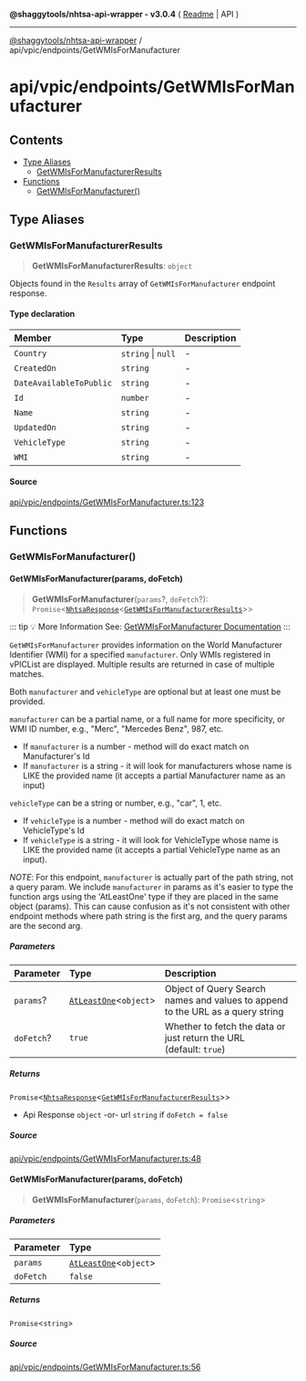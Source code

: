 **@shaggytools/nhtsa-api-wrapper - v3.0.4** ( [Readme](../../../index.md) \| API )

***

[@shaggytools/nhtsa-api-wrapper](../../../modules.md) / api/vpic/endpoints/GetWMIsForManufacturer

# api/vpic/endpoints/GetWMIsForManufacturer

## Contents

- [Type Aliases](GetWMIsForManufacturer.md#type-aliases)
  - [GetWMIsForManufacturerResults](GetWMIsForManufacturer.md#getwmisformanufacturerresults)
- [Functions](GetWMIsForManufacturer.md#functions)
  - [GetWMIsForManufacturer()](GetWMIsForManufacturer.md#getwmisformanufacturer)

## Type Aliases

### GetWMIsForManufacturerResults

> **GetWMIsForManufacturerResults**: `object`

Objects found in the `Results` array of `GetWMIsForManufacturer` endpoint response.

#### Type declaration

| Member | Type | Description |
| :------ | :------ | :------ |
| `Country` | `string` \| `null` | - |
| `CreatedOn` | `string` | - |
| `DateAvailableToPublic` | `string` | - |
| `Id` | `number` | - |
| `Name` | `string` | - |
| `UpdatedOn` | `string` | - |
| `VehicleType` | `string` | - |
| `WMI` | `string` | - |

#### Source

[api/vpic/endpoints/GetWMIsForManufacturer.ts:123](https://github.com/ShaggyTech/nhtsa-api-wrapper/blob/main/packages/lib/src/api/vpic/endpoints/GetWMIsForManufacturer.ts#L123)

## Functions

### GetWMIsForManufacturer()

#### GetWMIsForManufacturer(params, doFetch)

> **GetWMIsForManufacturer**(`params`?, `doFetch`?): `Promise`\<[`NhtsaResponse`](../../types.md#nhtsaresponseresultstype-apitype)\<[`GetWMIsForManufacturerResults`](GetWMIsForManufacturer.md#getwmisformanufacturerresults)\>\>

::: tip :bulb: More Information
See: [GetWMIsForManufacturer Documentation](/guide/vpic/endpoints/get-wmis-for-manufacturer)
:::

`GetWMIsForManufacturer` provides information on the World Manufacturer Identifier (WMI) for a
specified `manufacturer`. Only WMIs registered in vPICList are displayed. Multiple results are
returned in case of multiple matches.

Both `manufacturer` and `vehicleType` are optional but at least one must be provided.

`manufacturer` can be a partial name, or a full name for more specificity, or WMI ID number,
 e.g., "Merc", "Mercedes Benz", 987, etc.
- If `manufacturer` is a number - method will do exact match on Manufacturer's Id
- If `manufacturer` is a string - it will look for manufacturers whose name is LIKE the provided
  name (it accepts a partial Manufacturer name as an input)

`vehicleType` can be a string or number, e.g., "car", 1, etc.
- If `vehicleType` is a number - method will do exact match on VehicleType's Id
- If `vehicleType` is a string - it will look for VehicleType whose name is LIKE the provided
  name (it accepts a partial VehicleType name as an input).

_NOTE_: For this endpoint, `manufacturer` is actually part of the path string, not a query param.
We include `manufacturer` in params as it's easier to type the function args using the
'AtLeastOne' type if they are placed in the same object (params). This can cause confusion as
it's not consistent with other endpoint methods where path string is the first arg, and the query
params are the second arg.

##### Parameters

| Parameter | Type | Description |
| :------ | :------ | :------ |
| `params`? | [`AtLeastOne`](../../../utils/types.md#atleastonet-r)\<`object`\> | Object of Query Search names and values to append to the URL as a query string |
| `doFetch`? | `true` | Whether to fetch the data or just return the URL<br />(default: `true`) |

##### Returns

`Promise`\<[`NhtsaResponse`](../../types.md#nhtsaresponseresultstype-apitype)\<[`GetWMIsForManufacturerResults`](GetWMIsForManufacturer.md#getwmisformanufacturerresults)\>\>

- Api Response
`object` -or- url `string` if `doFetch = false`

##### Source

[api/vpic/endpoints/GetWMIsForManufacturer.ts:48](https://github.com/ShaggyTech/nhtsa-api-wrapper/blob/main/packages/lib/src/api/vpic/endpoints/GetWMIsForManufacturer.ts#L48)

#### GetWMIsForManufacturer(params, doFetch)

> **GetWMIsForManufacturer**(`params`, `doFetch`): `Promise`\<`string`\>

##### Parameters

| Parameter | Type |
| :------ | :------ |
| `params` | [`AtLeastOne`](../../../utils/types.md#atleastonet-r)\<`object`\> |
| `doFetch` | `false` |

##### Returns

`Promise`\<`string`\>

##### Source

[api/vpic/endpoints/GetWMIsForManufacturer.ts:56](https://github.com/ShaggyTech/nhtsa-api-wrapper/blob/main/packages/lib/src/api/vpic/endpoints/GetWMIsForManufacturer.ts#L56)
